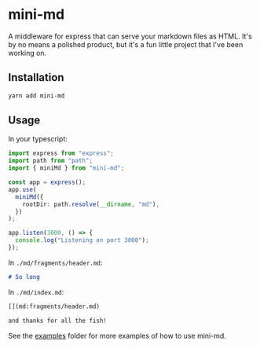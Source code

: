 # mini-md

A middleware for express that can serve your markdown files as HTML. It's by no means a polished product, but it's a fun little project that I've been working on.

## Installation

```bash
yarn add mini-md
```

## Usage

In your typescript:

```ts
import express from "express";
import path from "path";
import { miniMd } from "mini-md";

const app = express();
app.use(
  miniMd({
    rootDir: path.resolve(__dirname, "md"),
  })
);

app.listen(3000, () => {
  console.log("Listening on port 3000");
});
```

In `./md/fragments/header.md`:

```md
# So long
```

In `./md/index.md`:

```md
[](md:fragments/header.md)

and thanks for all the fish!
```

See the [examples](../examples) folder for more examples of how to use mini-md.
